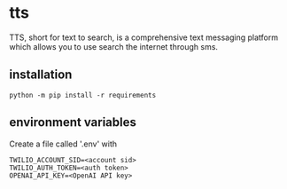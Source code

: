 # tts

TTS, short for text to search, is a comprehensive text messaging platform which allows you to use search the internet through sms.

## installation
```
python -m pip install -r requirements
```

## environment variables

Create a file called '.env' with 
 ```
TWILIO_ACCOUNT_SID=<account sid>
TWILIO_AUTH_TOKEN=<auth token>
OPENAI_API_KEY=<OpenAI API key>
```
